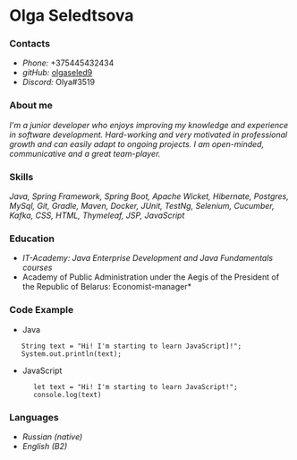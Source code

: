 # Olga Seledtsova

### Contacts 
* *Phone:* +375445432434
* *gitHub:* [olgaseled9]('https://github.com/olgaseled9')
* *Discord:* Olya#3519

### About me
*I'm a junior developer who enjoys improving my knowledge and experience in software
development. Hard-working and very motivated in professional growth and can easily adapt to
ongoing projects. I am open-minded, communicative and a great team-player.*

### Skills
*Java, Spring Framework, Spring Boot, Apache Wicket, Hibernate, Postgres, MySql, Git, Gradle, Maven, Docker, JUnit, TestNg, Selenium, Cucumber, Kafka, CSS, HTML, Thymeleaf, JSP, JavaScript*

### Education
* *IT-Academy: Java Enterprise Development and Java Fundamentals courses*
* Academy of Public Administration under the Aegis of the President of the Republic of Belarus: Economist-manager*

### Code Example

* Java
```
   String text = "Hi! I'm starting to learn JavaScript]!";
   System.out.println(text);
```
   
* JavaScript       
```
      let text = "Hi! I'm starting to learn JavaScript!";
      console.log(text)
```      

### Languages
* *Russian (native)*
* *English (B2)*